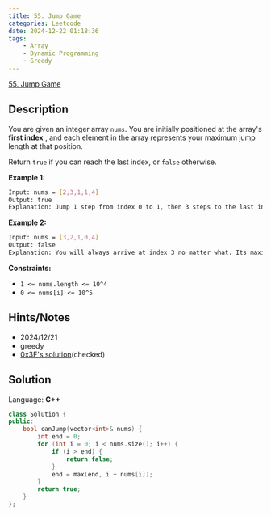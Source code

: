 ```yaml
---
title: 55. Jump Game
categories: Leetcode
date: 2024-12-22 01:18:36
tags:
    - Array
    - Dynamic Programming
    - Greedy
---
```


[55. Jump Game](https://leetcode.com/problems/jump-game/description/?envType=problem-list-v2&envId=plakya4j)

## Description

You are given an integer array `nums`. You are initially positioned at the array's **first index** , and each element in the array represents your maximum jump length at that position.

Return `true` if you can reach the last index, or `false` otherwise.

**Example 1:**

```bash
Input: nums = [2,3,1,1,4]
Output: true
Explanation: Jump 1 step from index 0 to 1, then 3 steps to the last index.
```

**Example 2:**

```bash
Input: nums = [3,2,1,0,4]
Output: false
Explanation: You will always arrive at index 3 no matter what. Its maximum jump length is 0, which makes it impossible to reach the last index.
```

**Constraints:**

- `1 <= nums.length <= 10^4`
- `0 <= nums[i] <= 10^5`

## Hints/Notes

- 2024/12/21
- greedy
- [0x3F's solution](https://leetcode.cn/problems/jump-game/solutions/2798996/liang-chong-li-jie-fang-shi-wei-hu-zui-y-q67s/)(checked)

## Solution

Language: **C++**

```C++
class Solution {
public:
    bool canJump(vector<int>& nums) {
        int end = 0;
        for (int i = 0; i < nums.size(); i++) {
            if (i > end) {
                return false;
            }
            end = max(end, i + nums[i]);
        }
        return true;
    }
};
```
